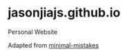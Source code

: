 # jasonjiajs.github.io
Personal Website

Adapted from [minimal-mistakes](https://github.com/mmistakes/minimal-mistakes)
